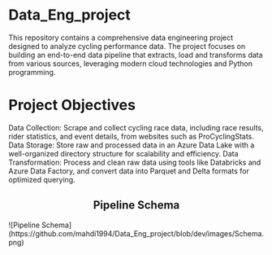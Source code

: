 # Data_Eng_project
This repository contains a comprehensive data engineering project designed to analyze cycling performance data. The project focuses on building an end-to-end data pipeline that extracts, load and transforms data from various sources, leveraging modern cloud technologies and Python programming.

# Project Objectives
Data Collection: Scrape and collect cycling race data, including race results, rider statistics, and event details, from websites such as ProCyclingStats.
Data Storage: Store raw and processed data in an Azure Data Lake with a well-organized directory structure for scalability and efficiency.
Data Transformation: Process and clean raw data using tools like Databricks and Azure Data Factory, and convert data into Parquet and Delta formats for optimized querying.

<h2 align="center">Pipeline Schema</h2>
![Pipeline Schema](https://github.com/mahdi1994/Data_Eng_project/blob/dev/images/Schema.png)
